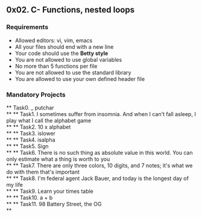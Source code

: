 ## 0x02. C- Functions, nested loops
### Requirements
* Allowed editors: vi, vim, emacs
* All your files should end with a new line
* Your code should use the **Betty style**
* You are not allowed to use global variables
* No more than 5 functions per file
* You are not allowed to use the standard library
* You are allowed to use your own defined header file
### Mandatory Projects
** Task0. _ putchar<br />**
** Task1. I sometimes suffer from insomnia. And when I can't fall asleep, I play what I call the alphabet game<br />**
** Task2. 10 x alphabet<br />**
** Task3. islower<br />**
** Task4. isalpha<br />**
** Task5. Sign<br />**
** Task6. There is no such thing as absolute value in this world. You can only estimate what a thing is worth to you<br />**
** Task7. There are only three colors, 10 digits, and 7 notes; it's what we do with them that's important<br />**
** Task8. I'm federal agent Jack Bauer, and today is the longest day of my life<br />**
** Task9. Learn your times table<br />**
** Task10. a + b<br />**
** Task11. 98 Battery Street, the OG<br />**
